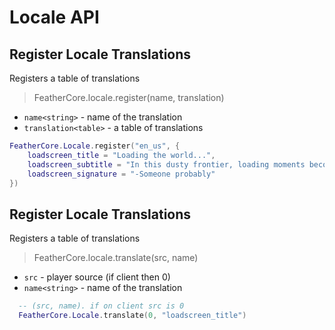 # Locale API

## Register Locale Translations
Registers a table of translations

> FeatherCore.locale.register(name, translation)

- `name<string>` - name of the translation
- `translation<table>` - a table of translations

```lua
FeatherCore.Locale.register("en_us", {
    loadscreen_title = "Loading the world...",
    loadscreen_subtitle = "In this dusty frontier, loading moments become tales whispered near campfires.",
    loadscreen_signature = "-Someone probably"
})
```

## Register Locale Translations
Registers a table of translations

> FeatherCore.locale.translate(src, name)

- `src` - player source (if client then 0)
-  `name<string>` - name of the translation

```lua
  -- (src, name). if on client src is 0
  FeatherCore.Locale.translate(0, "loadscreen_title")
```
